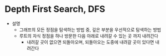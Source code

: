 # Depth First Search, DFS

- 설명
  - 그래프의 모든 정점을 탐색하는 방법 중, 깊은 부분을 우선적으로 탐색하는 방법
  - 루트의 자식 정점을 하나 방문한 다음 아래로 내려갈 수 있는 곳 까지 내려간다
    - 내려갈 곳이 없으면 되돌아오며, 되돌아오는 도중에 내려갈 곳이 있다면 내려간다